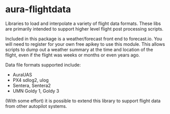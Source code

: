 # aura-flightdata

Libraries to load and interpolate a variety of flight data formats.
These libs are primarily intended to support higher level flight post
processing scripts.

Included in this package is a weather/forecast front end to
forecast.io.  You will need to register for your own free apikey to
use this module.  This allows scripts to dump out a weather summary at
the time and location of the flight, even if the flight was weeks or
months or even years ago.

Data file formats supported include:
* AuraUAS
* PX4 sdlog2, ulog
* Sentera, Sentera2
* UMN Goldy 1, Goldy 3

(With some effort) it is possible to extend this library to support
flight data from other autopilot systems.
